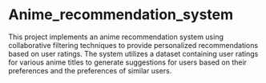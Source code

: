 # Anime_recommendation_system
This project implements an anime recommendation system using collaborative filtering techniques to provide personalized recommendations based on user ratings. The system utilizes a dataset containing user ratings for various anime titles to generate suggestions for users based on their preferences and the preferences of similar users.
